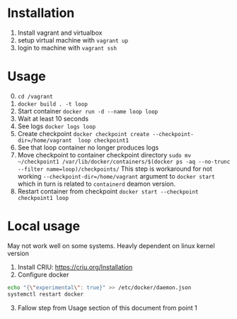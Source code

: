 # Installation

1. Install vagrant and virtualbox
2. setup virtual machine with ``vagrant up``
3. login to machine with ``vagrant ssh``

# Usage

0. ``cd /vagrant``
1. ``docker build . -t loop``
2. Start container ``docker run -d --name loop loop``
3. Wait at least 10 seconds
4. See logs ``docker logs loop``
5. Create checkpoint ``docker checkpoint create --checkpoint-dir=/home/vagrant  loop checkpoint1``
6. See that loop container no longer produces logs
7. Move checkpoint to container checkpoint directory ``sudo mv ~/checkpoint1 /var/lib/docker/containers/$(docker ps -aq --no-trunc --filter name=loop)/checkpoints/``
  This step is workaround for not working ``--checkpoint-dir=/home/vagrant`` argument to ``docker start`` which in turn is related to ``containerd`` deamon version.
8. Restart container from checkpoint ``docker start --checkpoint checkpoint1 loop``

# Local usage

May not work well on some systems. Heavly dependent on linux kernel version
1. Install CRIU: https://criu.org/Installation
2. Configure docker
  ```bash
  echo "{\"experimental\": true}" >> /etc/docker/daemon.json
  systemctl restart docker
  ```
3. Fallow step from Usage section of this document from point 1